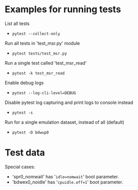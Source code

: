 # Examples for running tests

List all tests
* ```pytest --collect-only```

Run all tests in 'test_msr.py' module
* ```pytest tests/test_msr.py```

Run a single test called 'test_msr_read'
* ```pytest -k test_msr_read```

Enable debug logs
* ```pytest --log-cli-level=DEBUG```

Disable pytest log capturing and print logs to console instead
* ```pytest -s```

Run for a single emulation dataset, instead of all (default)
* ```pytest -D bdwup0```

# Test data

Special cases:
* 'spr0_nomwait' has '```idle=nomwait```' boot parameter.
* 'bdwex0_noidle' has '```cpuidle.off=1```' boot parameter.
